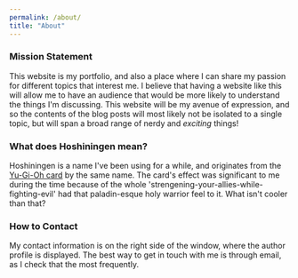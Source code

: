 ```yaml
---
permalink: /about/
title: "About"
---
```

### Mission Statement
This website is my portfolio, and also a place where I can share my passion for different topics that interest me. I believe that having a website like this will allow me to have an audience that would be more likely to understand the things I'm discussing. This website will be my avenue of expression, and so the contents of the blog posts will most likely not be isolated to a single topic, but will span a broad range of nerdy and _exciting_ things!

### What does Hoshiningen mean?
Hoshiningen is a name I've been using for a while, and originates from the [Yu-Gi-Oh card](http://www.db.yugioh-card.com/yugiohdb/card_search.action?ope=2&cid=4498) by the same name. The card's effect was significant to me during the time because of the whole 'strengening-your-allies-while-fighting-evil' had that paladin-esque holy warrior feel to it. What isn't cooler than that?

### How to Contact
My contact information is on the right side of the window, where the author profile is displayed. The best way to get in touch with me is through email, as I check that the most frequently.